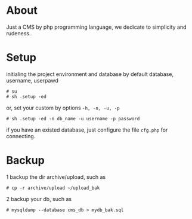 About
============

Just a CMS by php programming language, we dedicate to simplicity and rudeness.



Setup
============

initialing the project environment and database by default database, username, userpawd

	# su
	# sh .setup -ed

or, set your custom by options `-h, -n, -u, -p`

	# sh .setup -ed -n db_name -u username -p password

if you have an existed database, just configure the file `cfg.php` for connecting.



Backup
============

1 backup the dir archive/upload, such as

	# cp -r archive/upload ~/upload_bak

2 backup your db, such as

	# mysqldump --database cms_db > mydb_bak.sql


